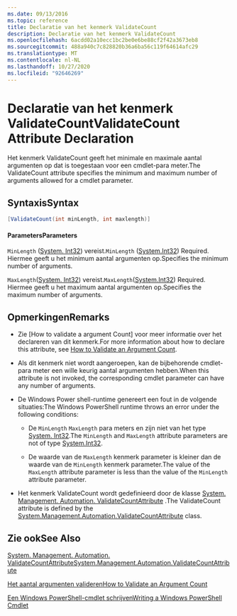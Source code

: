 ```yaml
---
ms.date: 09/13/2016
ms.topic: reference
title: Declaratie van het kenmerk ValidateCount
description: Declaratie van het kenmerk ValidateCount
ms.openlocfilehash: 6acdd02a10ecc1bc2be0e6be88cf2f42a3673eb8
ms.sourcegitcommit: 488a940c7c828820b36a6ba56c119f64614afc29
ms.translationtype: MT
ms.contentlocale: nl-NL
ms.lasthandoff: 10/27/2020
ms.locfileid: "92646269"
---
```

# <a name="validatecount-attribute-declaration"></a><span data-ttu-id="ccc19-103">Declaratie van het kenmerk ValidateCount</span><span class="sxs-lookup"><span data-stu-id="ccc19-103">ValidateCount Attribute Declaration</span></span>

<span data-ttu-id="ccc19-104">Het kenmerk ValidateCount geeft het minimale en maximale aantal argumenten op dat is toegestaan voor een cmdlet-para meter.</span><span class="sxs-lookup"><span data-stu-id="ccc19-104">The ValidateCount attribute specifies the minimum and maximum number of arguments allowed for a cmdlet parameter.</span></span>

## <a name="syntax"></a><span data-ttu-id="ccc19-105">Syntaxis</span><span class="sxs-lookup"><span data-stu-id="ccc19-105">Syntax</span></span>

```csharp
[ValidateCount(int minLength, int maxlength)]
```

#### <a name="parameters"></a><span data-ttu-id="ccc19-106">Parameters</span><span class="sxs-lookup"><span data-stu-id="ccc19-106">Parameters</span></span>

<span data-ttu-id="ccc19-107">`MinLength` ([System. Int32][]) vereist.</span><span class="sxs-lookup"><span data-stu-id="ccc19-107">`MinLength` ([System.Int32][]) Required.</span></span> <span data-ttu-id="ccc19-108">Hiermee geeft u het minimum aantal argumenten op.</span><span class="sxs-lookup"><span data-stu-id="ccc19-108">Specifies the minimum number of arguments.</span></span>

<span data-ttu-id="ccc19-109">`MaxLength`([System. Int32][]) vereist.</span><span class="sxs-lookup"><span data-stu-id="ccc19-109">`MaxLength`([System.Int32][]) Required.</span></span> <span data-ttu-id="ccc19-110">Hiermee geeft u het maximum aantal argumenten op.</span><span class="sxs-lookup"><span data-stu-id="ccc19-110">Specifies the maximum number of arguments.</span></span>

## <a name="remarks"></a><span data-ttu-id="ccc19-111">Opmerkingen</span><span class="sxs-lookup"><span data-stu-id="ccc19-111">Remarks</span></span>

- <span data-ttu-id="ccc19-112">Zie [How to validate a argument Count][](Engelstalig) voor meer informatie over het declareren van dit kenmerk.</span><span class="sxs-lookup"><span data-stu-id="ccc19-112">For more information about how to declare this attribute, see [How to Validate an Argument Count][].</span></span>

- <span data-ttu-id="ccc19-113">Als dit kenmerk niet wordt aangeroepen, kan de bijbehorende cmdlet-para meter een wille keurig aantal argumenten hebben.</span><span class="sxs-lookup"><span data-stu-id="ccc19-113">When this attribute is not invoked, the corresponding cmdlet parameter can have any number of arguments.</span></span>

- <span data-ttu-id="ccc19-114">De Windows Power shell-runtime genereert een fout in de volgende situaties:</span><span class="sxs-lookup"><span data-stu-id="ccc19-114">The Windows PowerShell runtime throws an error under the following conditions:</span></span>

  - <span data-ttu-id="ccc19-115">De `MinLength` `MaxLength` para meters en zijn niet van het type [System. Int32][].</span><span class="sxs-lookup"><span data-stu-id="ccc19-115">The `MinLength` and `MaxLength` attribute parameters are not of type [System.Int32][].</span></span>

  - <span data-ttu-id="ccc19-116">De waarde van de `MaxLength` kenmerk parameter is kleiner dan de waarde van de `MinLength` kenmerk parameter.</span><span class="sxs-lookup"><span data-stu-id="ccc19-116">The value of the `MaxLength` attribute parameter is less than the value of the `MinLength` attribute parameter.</span></span>

- <span data-ttu-id="ccc19-117">Het kenmerk ValidateCount wordt gedefinieerd door de klasse [System. Management. Automation. ValidateCountAttribute][] .</span><span class="sxs-lookup"><span data-stu-id="ccc19-117">The ValidateCount attribute is defined by the [System.Management.Automation.ValidateCountAttribute][] class.</span></span>

## <a name="see-also"></a><span data-ttu-id="ccc19-118">Zie ook</span><span class="sxs-lookup"><span data-stu-id="ccc19-118">See Also</span></span>

<span data-ttu-id="ccc19-119">[System. Management. Automation. ValidateCountAttribute][]</span><span class="sxs-lookup"><span data-stu-id="ccc19-119">[System.Management.Automation.ValidateCountAttribute][]</span></span>

<span data-ttu-id="ccc19-120">[Het aantal argumenten valideren][]</span><span class="sxs-lookup"><span data-stu-id="ccc19-120">[How to Validate an Argument Count][]</span></span>

<span data-ttu-id="ccc19-121">[Een Windows PowerShell-cmdlet schrijven][]</span><span class="sxs-lookup"><span data-stu-id="ccc19-121">[Writing a Windows PowerShell Cmdlet][]</span></span>

[Het aantal argumenten valideren]: how-to-validate-an-argument-count.md
[How to Validate an Argument Count]: how-to-validate-an-argument-count.md
[Een Windows PowerShell-cmdlet schrijven]: writing-a-windows-powershell-cmdlet.md
[Writing a Windows PowerShell Cmdlet]: writing-a-windows-powershell-cmdlet.md

[System. Int32]: /dotnet/api/System.Int32
[System.Int32]: /dotnet/api/System.Int32
[System. Management. Automation. ValidateCountAttribute]: /dotnet/api/System.Management.Automation.ValidateCountAttribute
[System.Management.Automation.ValidateCountAttribute]: /dotnet/api/System.Management.Automation.ValidateCountAttribute
